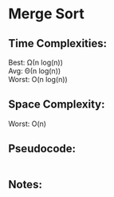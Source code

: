 # Merge Sort

## Time Complexities:
Best: Ω(n log(n))  
Avg: Θ(n log(n))  
Worst: O(n log(n))  

## Space Complexity:
Worst: O(n)

## Pseudocode:
```
``` 

## Notes:
